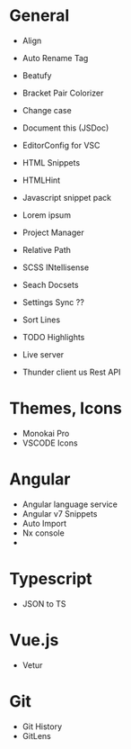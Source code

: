 # General
- Align
- Auto Rename Tag
- Beatufy
- Bracket Pair Colorizer
- Change case
- Document this (JSDoc)
- EditorConfig for VSC

- HTML Snippets
- HTMLHint
- Javascript snippet pack
- Lorem ipsum
- Project Manager
- Relative Path
- SCSS INtellisense
- Seach Docsets

- Settings Sync ??
- Sort Lines
- TODO Highlights
- Live server
- Thunder client us Rest API

# Themes, Icons
- Monokai Pro
- VSCODE Icons

# Angular
- Angular language service
- Angular v7 Snippets
- Auto Import
- Nx console
- 

# Typescript
- JSON to TS

# Vue.js
- Vetur

# Git
- Git History
- GitLens


